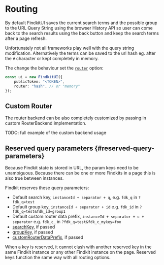# Routing

By default FindkitUI saves the current search terms and the possible group to
the URL Query String using the browser History API so user can come back to the
search results using the back button and keep the search terms after a page
refresh.

Unfortunately not all frameworks play well with the query string modification.
Alternatively the terms can be saved to the url hash eg. after the `#` character
or kept completely in memory.

The change the behaviour set the [`router`](/ui/api/#router) option:

```ts
const ui = new FindkitUI({
	publicToken: "<TOKEN>",
	router: "hash", // or "memory"
});
```

## Custom Router

The router backend can be also completely customized by passing in custom <Api
page="ui.routerbackend" >RouterBackend </Api> implementation.

TODO: full example of the custom backend usage

## Reserved query parameters {#reserved-query-parameters}

Because Findkit state is stored in URL, the param keys need to be unambiguous.
Because there can be one or more Findkits in a page this is also true between instances.

Findkit reserves these query parameters:

- Default search key, `instanceId + separator + q`, e.g. `fdk_q` in `?fdk_q=test`
- Default group key, `instanceId + separator + id` e.g. `fdk_id` in `?fdk_q=test&fdk_id=group1`
- Default custom router data prefix, `instanceId + separator + c + separator` e.g. `fdk_c_` in `?fdk_q=test&fdk_c_mykey=foo`
- [searchKey](/ui/api/#searchKey), if passed
- [groupKey](/ui/api/#groupKey), if passed
- [customRouterDataPrefix](/ui/api/#customRouterDataPrefix), if passed

When a key is reserved, it cannot clash with another reserved key in the same Findkit
instance or any other Findkit instance on the page. Reserved keys function the same way
with all routing options.
